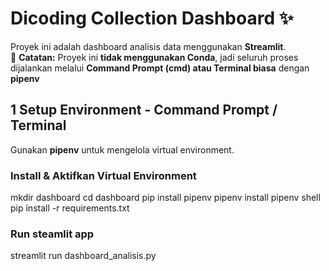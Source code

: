 # Dicoding Collection Dashboard ✨

Proyek ini adalah dashboard analisis data menggunakan **Streamlit**.  
📌 **Catatan:** Proyek ini **tidak menggunakan Conda**, jadi seluruh proses dijalankan melalui **Command Prompt (cmd) atau Terminal biasa** dengan **pipenv**

## 1️ Setup Environment - Command Prompt / Terminal
Gunakan **pipenv** untuk mengelola virtual environment.  

### Install & Aktifkan Virtual Environment
mkdir dashboard
cd dashboard
pip install pipenv
pipenv install
pipenv shell
pip install -r requirements.txt

### Run steamlit app
streamlit run dashboard_analisis.py
